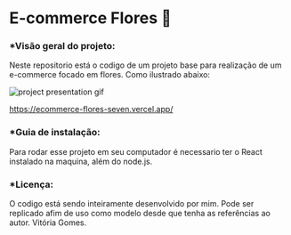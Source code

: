 # E-commerce Flores 💮

### *Visão geral do projeto: 
Neste repositorio está o codigo de  um projeto base para realização de um e-commerce focado em flores. Como ilustrado abaixo:

![project presentation gif](https://github.com/vitoriacgomes/E-commerce-flores/blob/master/assets/project_presentation.gif?raw=true)

https://ecommerce-flores-seven.vercel.app/

### *Guia de instalação: 
Para rodar esse projeto em seu computador é necessario ter o React instalado na maquina, além do node.js.

### *Licença: 
O codigo está sendo inteiramente desenvolvido por mim. Pode ser replicado afim de uso como modelo desde que tenha as referências ao autor. Vitória Gomes.
